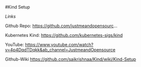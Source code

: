 #Kind Setup

*Links*

Github Repo:
https://github.com/justmeandopensourc...

Kubernetes Kind:
https://github.com/kubernetes-sigs/kind

YouTube: 
https://www.youtube.com/watch?v=4p4DqdTDqkk&ab_channel=JustmeandOpensource

Github-Wiki
https://github.com/saikrishnaa/Kind/wiki/Kind-Setup
